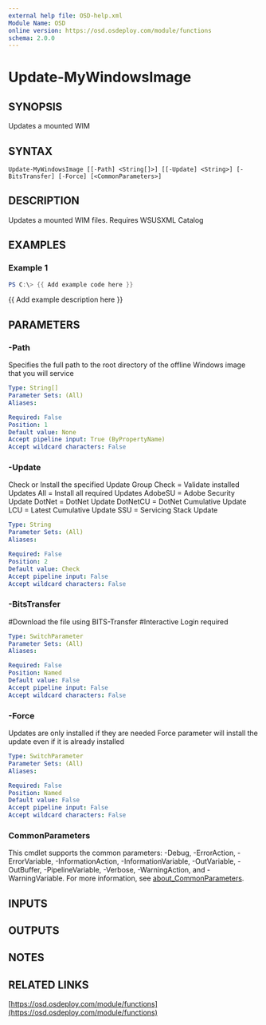 ```yaml
---
external help file: OSD-help.xml
Module Name: OSD
online version: https://osd.osdeploy.com/module/functions
schema: 2.0.0
---
```


# Update-MyWindowsImage

## SYNOPSIS
Updates a mounted WIM

## SYNTAX

```
Update-MyWindowsImage [[-Path] <String[]>] [[-Update] <String>] [-BitsTransfer] [-Force] [<CommonParameters>]
```

## DESCRIPTION
Updates a mounted WIM files. 
Requires WSUSXML Catalog

## EXAMPLES

### Example 1
```powershell
PS C:\> {{ Add example code here }}
```

{{ Add example description here }}

## PARAMETERS

### -Path
Specifies the full path to the root directory of the offline Windows image that you will service

```yaml
Type: String[]
Parameter Sets: (All)
Aliases:

Required: False
Position: 1
Default value: None
Accept pipeline input: True (ByPropertyName)
Accept wildcard characters: False
```

### -Update
Check or Install the specified Update Group
Check = Validate installed Updates
All = Install all required Updates
AdobeSU = Adobe Security Update
DotNet = DotNet Update
DotNetCU = DotNet Cumulative Update
LCU = Latest Cumulative Update
SSU = Servicing Stack Update

```yaml
Type: String
Parameter Sets: (All)
Aliases:

Required: False
Position: 2
Default value: Check
Accept pipeline input: False
Accept wildcard characters: False
```

### -BitsTransfer
#Download the file using BITS-Transfer
#Interactive Login required

```yaml
Type: SwitchParameter
Parameter Sets: (All)
Aliases:

Required: False
Position: Named
Default value: False
Accept pipeline input: False
Accept wildcard characters: False
```

### -Force
Updates are only installed if they are needed
Force parameter will install the update even if it is already installed

```yaml
Type: SwitchParameter
Parameter Sets: (All)
Aliases:

Required: False
Position: Named
Default value: False
Accept pipeline input: False
Accept wildcard characters: False
```

### CommonParameters
This cmdlet supports the common parameters: -Debug, -ErrorAction, -ErrorVariable, -InformationAction, -InformationVariable, -OutVariable, -OutBuffer, -PipelineVariable, -Verbose, -WarningAction, and -WarningVariable. For more information, see [about_CommonParameters](http://go.microsoft.com/fwlink/?LinkID=113216).

## INPUTS

## OUTPUTS

## NOTES

## RELATED LINKS

[https://osd.osdeploy.com/module/functions](https://osd.osdeploy.com/module/functions)


